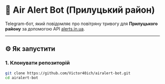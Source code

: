 # 🚨 Air Alert Bot (Прилуцький район)

Telegram-бот, який повідомляє про повітряну тривогу для **Прилуцького району** за допомогою API [alerts.in.ua](https://alerts.in.ua/).

---

## ⚙️ Як запустити

### 1. Клонувати репозиторій
```bash
git clone https://github.com/Victor40ich/airalert-bot.git
cd airalert-bot
